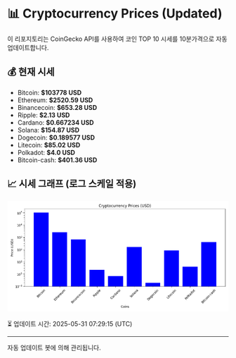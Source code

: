 
# 📊 Cryptocurrency Prices (Updated)

이 리포지토리는 CoinGecko API를 사용하여 코인 TOP 10 시세를 10분가격으로 자동 업데이트합니다.

## 💰 현재 시세
- Bitcoin: **$103778 USD**
- Ethereum: **$2520.59 USD**
- Binancecoin: **$653.28 USD**
- Ripple: **$2.13 USD**
- Cardano: **$0.667234 USD**
- Solana: **$154.87 USD**
- Dogecoin: **$0.189577 USD**
- Litecoin: **$85.02 USD**
- Polkadot: **$4.0 USD**
- Bitcoin-cash: **$401.36 USD**

## 📈 시세 그래프 (로그 스케일 적용)
![Crypto Prices](crypto_prices.png)

⏳ 업데이트 시간: 2025-05-31 07:29:15 (UTC)

---
자동 업데이트 봇에 의해 관리됩니다.
